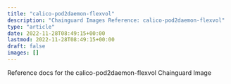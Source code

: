 ```yaml
---
title: "calico-pod2daemon-flexvol"
description: "Chainguard Images Reference: calico-pod2daemon-flexvol"
type: "article"
date: 2022-11-28T08:49:15+00:00
lastmod: 2022-11-28T08:49:15+00:00
draft: false
images: []
---
```


Reference docs for the calico-pod2daemon-flexvol Chainguard Image
